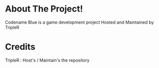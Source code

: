 # About The Project!
Codename Blue is a game development project Hosted and Maintained by TripleR
# Credits
TripleR : Host's / Maintain's the repository
